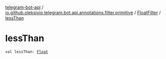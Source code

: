 [telegram-bot-api](../../index.md) / [io.github.oleksivio.telegram.bot.api.annotations.filter.primitive](../index.md) / [FloatFilter](index.md) / [lessThan](./less-than.md)

# lessThan

`val lessThan: `[`Float`](https://kotlinlang.org/api/latest/jvm/stdlib/kotlin/-float/index.html)